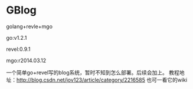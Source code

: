 GBlog
=====

golang+revle+mgo

go:v1.2.1

revel:0.9.1 

mgo:r2014.03.12


一个简单go+revel写的blog系统，暂时不知到怎么部署。后续会加上。
教程地址：http://blog.csdn.net/jov123/article/category/2216585
也可一看它的wiki

